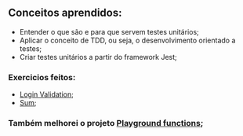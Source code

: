 ## Conceitos aprendidos:
- Entender o que são e para que servem testes unitários;
- Aplicar o conceito de TDD, ou seja, o desenvolvimento orientado a testes;
- Criar testes unitários a partir do framework Jest;

### Exercicios feitos:
- [Login Validation]();
- [Sum]();

### Também melhorei o projeto [Playground functions]();
